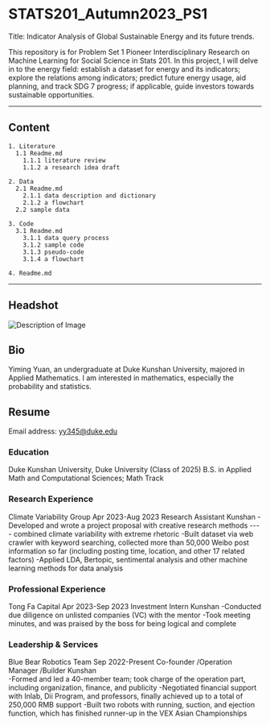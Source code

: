 # STATS201_Autumn2023_PS1

Title: Indicator Analysis of Global Sustainable Energy and its future trends.

This  repository is for Problem Set 1 Pioneer Interdisciplinary Research on Machine Learning for Social Science in Stats 201. In this project, I will delve in to the energy field: establish a dataset for energy and its indicators; explore the relations among indicators; predict future energy usage, aid planning, and track SDG 7 progress; if applicable, guide investors towards sustainable opportunities.

---

## Content
```
1. Literature
  1.1 Readme.md
    1.1.1 literature review
    1.1.2 a research idea draft
   
2. Data
  2.1 Readme.md
    2.1.1 data description and dictionary 
    2.1.2 a flowchart
  2.2 sample data

3. Code
  3.1 Readme.md
    3.1.1 data query process
    3.1.2 sample code
    3.1.3 pseudo-code
    3.1.4 a flowchart
  
4. Readme.md

```
---


## Headshot
![Description of Image](figs/YimingYuan1.png)

## Bio
Yiming Yuan, an undergraduate at Duke Kunshan University, majored in Applied Mathematics. I am interested in mathematics, especially the probability and statistics.

## Resume
Email address: yy345@duke.edu
### Education
Duke Kunshan University, Duke University (Class of 2025)
B.S. in Applied Math and Computational Sciences; Math Track 
### Research Experience
Climate Variability Group           Apr 2023-Aug 2023
Research Assistant	                    Kunshan	
-Developed and wrote a project proposal with creative research methods ---- combined climate variability with extreme rhetoric
-Built dataset via web crawler with keyword searching, collected more than 50,000 Weibo post information so far (including posting time, location, and other 17 related factors)
-Applied LDA, Bertopic, sentimental analysis and other machine learning methods for data analysis
### Professional Experience
Tong Fa Capital	                   Apr 2023-Sep 2023
Investment Intern	                     Kunshan
-Conducted due diligence on unlisted companies (VC) with the mentor
-Took meeting minutes, and was praised by the boss for being logical and complete
### Leadership & Services
Blue Bear Robotics Team	Sep         2022-Present
Co-founder /Operation Manager /Builder	Kunshan		
-Formed and led a 40-member team; took charge of the operation part, including organization, finance, and publicity
-Negotiated financial support with Inlab, Dii Program, and professors, finally achieved up to a total of 250,000 RMB support
-Built two robots with running, suction, and ejection function, which has finished runner-up in the VEX Asian Championships


